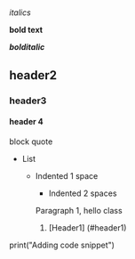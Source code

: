 # 

_italics_

**bold text**

**_bolditalic_**

## header2

### header3

#### header 4

block quote


* List 
   * Indented 1 space 
      * Indented 2 spaces

      Paragraph 1, hello class

      1. [Header1] (#header1)


print("Adding code snippet")

